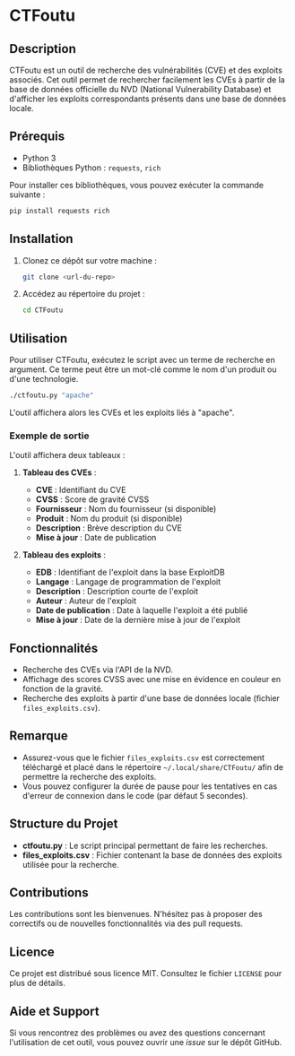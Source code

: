 # CTFoutu

## Description

CTFoutu est un outil de recherche des vulnérabilités (CVE) et des exploits associés. Cet outil permet de rechercher facilement les CVEs à partir de la base de données officielle du NVD (National Vulnerability Database) et d'afficher les exploits correspondants présents dans une base de données locale.

## Prérequis

- Python 3
- Bibliothèques Python : `requests`, `rich`

Pour installer ces bibliothèques, vous pouvez exécuter la commande suivante :

```bash
pip install requests rich
```

## Installation

1. Clonez ce dépôt sur votre machine :
   ```bash
   git clone <url-du-repo>
   ```
2. Accédez au répertoire du projet :
   ```bash
   cd CTFoutu
   ```

## Utilisation

Pour utiliser CTFoutu, exécutez le script avec un terme de recherche en argument. Ce terme peut être un mot-clé comme le nom d'un produit ou d'une technologie.

```bash
./ctfoutu.py "apache"
```

L'outil affichera alors les CVEs et les exploits liés à "apache".

### Exemple de sortie

L'outil affichera deux tableaux :

1. **Tableau des CVEs** :

   - **CVE** : Identifiant du CVE
   - **CVSS** : Score de gravité CVSS
   - **Fournisseur** : Nom du fournisseur (si disponible)
   - **Produit** : Nom du produit (si disponible)
   - **Description** : Brève description du CVE
   - **Mise à jour** : Date de publication

2. **Tableau des exploits** :

   - **EDB** : Identifiant de l'exploit dans la base ExploitDB
   - **Langage** : Langage de programmation de l'exploit
   - **Description** : Description courte de l'exploit
   - **Auteur** : Auteur de l'exploit
   - **Date de publication** : Date à laquelle l'exploit a été publié
   - **Mise à jour** : Date de la dernière mise à jour de l'exploit

## Fonctionnalités

- Recherche des CVEs via l'API de la NVD.
- Affichage des scores CVSS avec une mise en évidence en couleur en fonction de la gravité.
- Recherche des exploits à partir d'une base de données locale (fichier `files_exploits.csv`).

## Remarque

- Assurez-vous que le fichier `files_exploits.csv` est correctement téléchargé et placé dans le répertoire `~/.local/share/CTFoutu/` afin de permettre la recherche des exploits.
- Vous pouvez configurer la durée de pause pour les tentatives en cas d'erreur de connexion dans le code (par défaut 5 secondes).

## Structure du Projet

- **ctfoutu.py** : Le script principal permettant de faire les recherches.
- **files\_exploits.csv** : Fichier contenant la base de données des exploits utilisée pour la recherche.

## Contributions

Les contributions sont les bienvenues. N'hésitez pas à proposer des correctifs ou de nouvelles fonctionnalités via des pull requests.

## Licence

Ce projet est distribué sous licence MIT. Consultez le fichier `LICENSE` pour plus de détails.

## Aide et Support

Si vous rencontrez des problèmes ou avez des questions concernant l'utilisation de cet outil, vous pouvez ouvrir une *issue* sur le dépôt GitHub.

